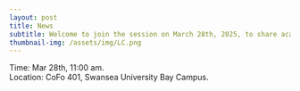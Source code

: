 ```yaml
---
layout: post
title: News
subtitle: Welcome to join the session on March 28th, 2025, to share academic challenges, hear staff share potential job opportunities, and learn how to relieve stress!
thumbnail-img: /assets/img/LC.png
---
```


<div style="text-align: justify;">
Time: Mar 28th, 11:00 am.
</div>

<div style="text-align: justify;">
Location: CoFo 401, Swansea University Bay Campus.
</div>
